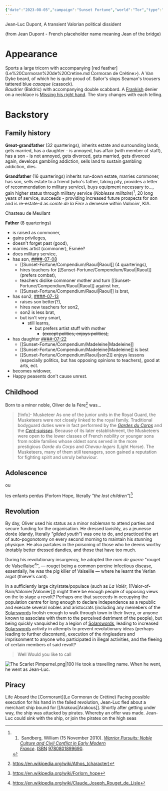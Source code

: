 ```yaml
---
{"date":"2023-08-05","campaign":"Sunset Fortune","world":"Tor","type":"pc","location":"Zenanthi","player":"(Michael)","description":"French","race":"Human","gender":"M","class":"Rogue","occupation":"Sailor","faction":null,"met":null,"rel":"Company","status":"Alive","active":"Active","tags":["sf"],"icon":"FasCircleUser","aliases":"Jean","dg-publish":true,"permalink":"/sunset-fortune/compendium/jean-luc/","dgPassFrontmatter":true,"created":"2024-01-26T22:19:08.531+10:30","updated":"2025-08-21T12:57:59.139+09:30"}
---
```


Jean-Luc Dupont, A transient Valorian political dissident 

(from Jean Dupont - French placeholder name meaning Jean of the bridge)
# Appearance
Sports a large tricorn with accompanying [red feather](Le%20Cormoran%20de%20Cretine.md Cormoran de Crétine>).
A Van Dyke beard, of which he is quite proud of.
Sailor's slops
Seaman's trousers
tattered blue _casaque_ (cassock).  
_Baudrier_ (Baldric) with accompanying double scabbard.
A [Frankish](Valonier.md) denier on a necklace 
is [Missing his right hand](3.10.07_20230722%20Commotion%20at%20Candlekeep.md#Log).  The story changes with each telling.

# Backstory
## Family history 
**Great-grandfather** (32 quarterings), inherits estate and surrounding lands, gets married, has a daughter - is annoyed, has affair (with member of staff), has a son - is not annoyed, gets divorced, gets married, gets divorced again, develops gambling addiction,  sells land to sustain gambling addiction, dies.

**Grandfather** (16 quarterings) inherits run-down estate, marries commoner, has son, sells estate to a friend (who's father, taking pity, provides a letter of recommendation to military service), buys equipment necessary to..., gain higher status through military service (*Noblesse militaire*)[^1], 20 long years of service, succeeds - providing increased future prospects for son and is re-estate-d as *comte de la Fère* a demesne within *Valonier*, KIA.

Chasteau de Meullant

**Father** (8 quarterings) 
- is raised as commoner, 
- gains privileges, 
- doesn't forget past (good), 
- marries artist (commoner),  Esmée?
- does military service, 
- has son, [####-07-08](https://en.wikipedia.org/wiki/List_of_name_days_in_France)
	- [[Sunset-Fortune/Compendium/Raoul\|Raoul]] (4 quarterings), 
	- hires teachers for [[Sunset-Fortune/Compendium/Raoul\|Raoul]] (prefers combat), 
	- teachers dislike commoner mother and turn [[Sunset-Fortune/Compendium/Raoul\|Raoul]] against her, 
	- [[Sunset-Fortune/Compendium/Raoul\|Raoul]] is brat, 
- has son2, [####-07-13](https://en.wikipedia.org/wiki/List_of_name_days_in_France) 
	- raises son better(?), 
	- hires new teachers for son2, 
	- son2 is less brat,
	- but isn't very smart, 
		- still learns, 
			- but prefers artist stuff with mother 
				- ~~(except politics, enjoys politics),~~ 
- has daughter [####-07-22](https://en.wikipedia.org/wiki/List_of_name_days_in_France)
	- [[Sunset-Fortune/Compendium/Madeleine\|Madeleine]]
	- [[Sunset-Fortune/Compendium/Madeleine\|Madeleine]] is best
	- [[Sunset-Fortune/Compendium/Raoul\|son2]] enjoys lessons (especially politics, but has opposing opinions to teachers), good at arts, ect.  
- becomes widower, 
- Happy peasents don't cause unrest.
## Childhood
Born to a minor noble, Oliver de la Fère[^4] was... 

> [!info]- Musketeer
> As one of the junior units in the Royal Guard, the Musketeers were not closely linked to the royal family. Traditional bodyguard duties were in fact performed by the _[Gardes du Corps](<https://en.wikipedia.org/wiki/Gardes_du_Corps_du_Roi_%28France%29>)_ and the _[Cent-suisses](https://en.wikipedia.org/wiki/Swiss_Guards "Swiss Guards")_. Because of its later establishment, the Musketeers were open to the lower classes of French nobility or younger sons from noble families whose oldest sons served in the more prestigious _Garde du Corps_ and _Chevau-legers_ (Light Horse). The Musketeers, many of them still teenagers, soon gained a reputation for fighting spirit and unruly behaviour. 
## Adolescence
ou

les enfants perdus (Forlorn Hope, literally *"the lost children"*)[^5]
## Revolution
By day, Oliver used his status as a minor nobleman to attend parties and secure funding for the organisation.  He dressed lavishly, as a jeunesse dorée (dandy, literally *"gilded youth"*) was one to do, and practiced the art of auto-pogonotomy on every second morning to maintain his stunning physique.  He also partakes in the poisoning of those who he deems worthy (notably better dressed dandies, and those that have too much.

During his revolutionary insurgency, he adopted the *nom de guerre* "rouget de Valseillaise[^3]", — rouget being a common porcine infectious disease, essentially, he was the pig killer of Valseille —  where he learnt the Verlan argot (thieve's cant).

In a sufficiently large city/state/populace (such as _La Valér_, [[Valor-of-Rain/Valonier\|Valonier]]) might there be enough people of opposing views on the  to stage a revolt? Perhaps one that succeeds in occupying the population centre for long enough to declare independence as a republic and execute several nobles and aristocrats (including any memebers of the [Solarswords](SolarSwords.md) foolish enough to walk through town in their livery, or anyone known to associate with them to the perceived detriment of the people), but being quickly vanquished by a legion of [Solarswords](SolarSwords.md), leading to increased [Solarswords](SolarSwords.md) activity in attempts to prevent revolutionary ideas (perhaps leading to further discontent), execution of the ringleaders and imprisonment to anyone who participated in illegal activities, and the fleeing of certain members of said revolt?
>  Well
>  Would you like to call


![The Scarlet Pimpernel.png|100](/img/user/Sunset-Fortune/Assets/The%20Scarlet%20Pimpernel.png)
He took a travelling name.  When he went, he went as Jean-Luc.
## Piracy
Life Aboard the [Cormorant](Le Cormoran de Crétine)
Facing possible execution for his hand in the failed revolution, Jean-Luc fled about a merchant ship bound for [[Arakous\|Arakous]].  Shortly after getting under way, the ship was attacked by pirates.  Whereby an offer was made.  Jean-Luc could sink with the ship, or join the pirates on the high seas





[^1]: 1.  Sandberg, William (15 November 2010). [_Warrior Pursuits: Noble Culture and Civil Conflict in Early Modern France_](https://books.google.com/books?id=b8KGdID7jmAC&dq=the+sword+of+nobility&pg=PA6). [ISBN](https://en.wikipedia.org/wiki/ISBN_(identifier) "ISBN (identifier)") [9780801899690](https://en.wikipedia.org/wiki/Special:BookSources/9780801899690 "Special:BookSources/9780801899690").
[^2]: Chartrand, Rene (23 July 2013). _French Musketeer 1622–1775_. Bloomsbury USA. pp. 22–23. [ISBN](https://en.wikipedia.org/wiki/ISBN_(identifier) "ISBN (identifier)") [978-1-78096-861-2](https://en.wikipedia.org/wiki/Special:BookSources/978-1-78096-861-2 "Special:BookSources/978-1-78096-861-2").
[^3]: https://en.wikipedia.org/wiki/Claude_Joseph_Rouget_de_Lisle
[^4]: https://en.wikipedia.org/wiki/Athos_(character)
[^5]: https://en.wikipedia.org/wiki/Forlorn_hope